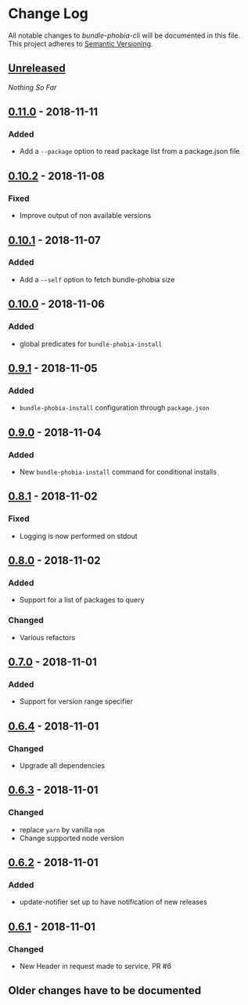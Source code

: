 Change Log
==========

All notable changes to *bundle-phobia-cli* will be documented in this file.
This project adheres to [Semantic Versioning](http://semver.org/).

## [Unreleased][unreleased]
*Nothing So Far*

## [0.11.0] - 2018-11-11
### Added
- Add a `--package` option to read package list from a package.json file

## [0.10.2] - 2018-11-08
### Fixed
- Improve output of non available versions

## [0.10.1] - 2018-11-07
### Added
- Add a `--self` option to fetch bundle-phobia size

## [0.10.0] - 2018-11-06
### Added
- global predicates for `bundle-phobia-install`

## [0.9.1] - 2018-11-05
### Added
- `bundle-phobia-install` configuration through `package.json`

## [0.9.0] - 2018-11-04
### Added
- New `bundle-phobia-install` command for conditional installs

## [0.8.1] - 2018-11-02
### Fixed
- Logging is now performed on stdout

## [0.8.0] - 2018-11-02
### Added
- Support for a list of packages to query

### Changed
- Various refactors

## [0.7.0] - 2018-11-01
### Added
- Support for version range specifier

## [0.6.4] - 2018-11-01
### Changed
- Upgrade all dependencies

## [0.6.3] - 2018-11-01
### Changed
- replace `yarn` by vanilla `npm`
- Change supported node version

## [0.6.2] - 2018-11-01
### Added
- update-notifier set up to have notification of new releases

## [0.6.1] - 2018-11-01
### Changed
- New Header in request made to service. PR #6

## Older changes have to be documented

[unreleased]: https://github.com/AdrieanKhisbe/bundle-phobia-cli/compare/v0.11.0...master
[0.11.0]: https://github.com/AdrieanKhisbe/bundle-phobia-cli/compare/v0.10.2...v0.11.0
[0.10.2]: https://github.com/AdrieanKhisbe/bundle-phobia-cli/compare/v0.10.1...v0.10.2
[0.10.1]: https://github.com/AdrieanKhisbe/bundle-phobia-cli/compare/v0.10.0...v0.10.1
[0.10.0]: https://github.com/AdrieanKhisbe/bundle-phobia-cli/compare/v0.9.1...v0.10.0
[0.9.1]: https://github.com/AdrieanKhisbe/bundle-phobia-cli/compare/v0.9.0...v0.9.1
[0.9.0]: https://github.com/AdrieanKhisbe/bundle-phobia-cli/compare/v0.8.1...v0.9.0
[0.8.1]: https://github.com/AdrieanKhisbe/bundle-phobia-cli/compare/v0.8.0...v0.8.1
[0.8.0]: https://github.com/AdrieanKhisbe/bundle-phobia-cli/compare/v0.7.0...v0.8.0
[0.7.0]: https://github.com/AdrieanKhisbe/bundle-phobia-cli/compare/v0.6.4...v0.7.0
[0.6.4]: https://github.com/AdrieanKhisbe/bundle-phobia-cli/compare/v0.6.3...v0.6.4
[0.6.3]: https://github.com/AdrieanKhisbe/bundle-phobia-cli/compare/v0.6.2...v0.6.3
[0.6.2]: https://github.com/AdrieanKhisbe/bundle-phobia-cli/compare/v0.6.1...v0.6.2
[0.6.1]: https://github.com/AdrieanKhisbe/bundle-phobia-cli/compare/v0.6.0...v0.6.1
